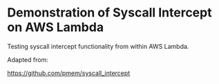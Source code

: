 # Demonstration of Syscall Intercept on AWS Lambda

Testing syscall intercept functionality from within AWS Lambda.

Adapted from:

https://github.com/pmem/syscall_intercept
